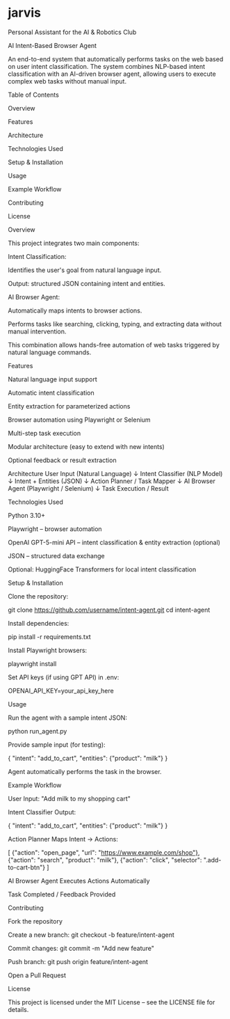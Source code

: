 # jarvis
Personal Assistant for the AI &amp; Robotics Club

AI Intent-Based Browser Agent

An end-to-end system that automatically performs tasks on the web based on user intent classification. The system combines NLP-based intent classification with an AI-driven browser agent, allowing users to execute complex web tasks without manual input.

Table of Contents

Overview

Features

Architecture

Technologies Used

Setup & Installation

Usage

Example Workflow

Contributing

License

Overview

This project integrates two main components:

Intent Classification:

Identifies the user's goal from natural language input.

Output: structured JSON containing intent and entities.

AI Browser Agent:

Automatically maps intents to browser actions.

Performs tasks like searching, clicking, typing, and extracting data without manual intervention.

This combination allows hands-free automation of web tasks triggered by natural language commands.

Features

Natural language input support

Automatic intent classification

Entity extraction for parameterized actions

Browser automation using Playwright or Selenium

Multi-step task execution

Modular architecture (easy to extend with new intents)

Optional feedback or result extraction

Architecture
User Input (Natural Language)
            ↓
Intent Classifier (NLP Model)
            ↓
Intent + Entities (JSON)
            ↓
Action Planner / Task Mapper
            ↓
AI Browser Agent (Playwright / Selenium)
            ↓
Task Execution / Result

Technologies Used

Python 3.10+

Playwright – browser automation

OpenAI GPT-5-mini API – intent classification & entity extraction (optional)

JSON – structured data exchange

Optional: HuggingFace Transformers for local intent classification

Setup & Installation

Clone the repository:

git clone https://github.com/username/intent-agent.git
cd intent-agent


Install dependencies:

pip install -r requirements.txt


Install Playwright browsers:

playwright install


Set API keys (if using GPT API) in .env:

OPENAI_API_KEY=your_api_key_here

Usage

Run the agent with a sample intent JSON:

python run_agent.py


Provide sample input (for testing):

{
  "intent": "add_to_cart",
  "entities": {"product": "milk"}
}


Agent automatically performs the task in the browser.

Example Workflow

User Input: "Add milk to my shopping cart"

Intent Classifier Output:

{
  "intent": "add_to_cart",
  "entities": {"product": "milk"}
}


Action Planner Maps Intent → Actions:

[
  {"action": "open_page", "url": "https://www.example.com/shop"},
  {"action": "search", "product": "milk"},
  {"action": "click", "selector": ".add-to-cart-btn"}
]


AI Browser Agent Executes Actions Automatically

Task Completed / Feedback Provided

Contributing

Fork the repository

Create a new branch: git checkout -b feature/intent-agent

Commit changes: git commit -m "Add new feature"

Push branch: git push origin feature/intent-agent

Open a Pull Request

License

This project is licensed under the MIT License – see the LICENSE
 file for details.
